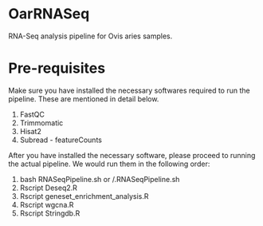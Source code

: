 # OarRNASeq
RNA-Seq analysis pipeline for Ovis aries samples.

# Pre-requisites
Make sure you have installed the necessary softwares required to run the pipeline. These are mentioned in detail below.

1. FastQC
2. Trimmomatic
3. Hisat2
4. Subread - featureCounts

After you have installed the necessary software, please proceed to running the actual pipeline. We would run them in the following order:
1. bash RNASeqPipeline.sh or /.RNASeqPipeline.sh
2. Rscript Deseq2.R
3. Rscript geneset_enrichment_analysis.R
4. Rscript wgcna.R
5. Rscript Stringdb.R
